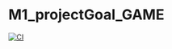 # M1_projectGoal_GAME

[![CI](https://github.com/Jyothik6/M1_projectGoal_GAME/actions/workflows/cppcheck.yml/badge.svg)](https://github.com/Jyothik6/M1_projectGoal_GAME/actions/workflows/cppcheck.yml)
